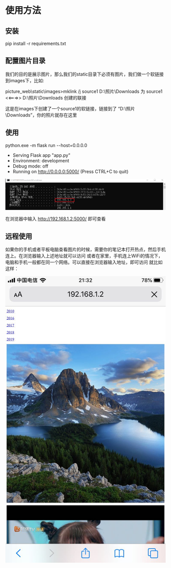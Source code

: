 
# 使用方法

## 安装
pip install -r requirements.txt

## 配置图片目录
我们的目的是展示图片，那么我们的static目录下必须有图片，我们做一个软链接到images下，比如:

picture_web\static\images>mklink /j source1 D:\照片\Downloads
为 source1 <<===>> D:\照片\Downloads 创建的联接

这是在images下创建了一个source1的软链接，链接到了 “D:\照片\Downloads”，你的照片就存在这里

## 使用
python.exe -m flask run --host=0.0.0.0
 * Serving Flask app "app.py"
 * Environment: development
 * Debug mode: off
 * Running on http://0.0.0.0:5000/ (Press CTRL+C to quit)

 ![avatar](查看本机地址.png)
 
 在浏览器中输入 http://192.168.1.2:5000/ 即可查看
 
 ## 远程使用
 如果你的手机或者平板电脑查看图片的时候，需要你的笔记本打开热点，然后手机连上。在浏览器输入上述地址就可以访问
 或者在家里，手机连上WiFi的情况下，电脑和手机一般都在同一个网络。可以直接在浏览器输入地址，即可访问
 就比如这样：
 
  ![avatar](手机查看图片.jpg)